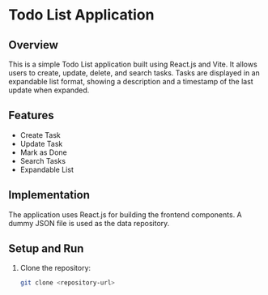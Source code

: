 # Todo List Application

## Overview
This is a simple Todo List application built using React.js and Vite. It allows users to create, update, delete, and search tasks. Tasks are displayed in an expandable list format, showing a description and a timestamp of the last update when expanded.

## Features
- Create Task
- Update Task
- Mark as Done
- Search Tasks
- Expandable List

## Implementation
The application uses React.js for building the frontend components. A dummy JSON file is used as the data repository.

## Setup and Run
1. Clone the repository:
   ```bash
   git clone <repository-url>
